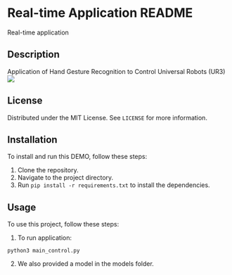 # Real-time Application README

Real-time application

## Description

Application of Hand Gesture Recognition to Control Universal Robots (UR3)
![](https://drive.google.com/uc?export=view&id=123tEgcBX-lTC2jh5HfkZ2sWziaGvC7AN)


## License
Distributed under the MIT License. See `LICENSE` for more information.

## Installation

To install and run this DEMO, follow these steps:

1. Clone the repository.
2. Navigate to the project directory.
3. Run `pip install -r requirements.txt` to install the dependencies.

## Usage

To use this project, follow these steps:

1. To run application: 
```
python3 main_control.py
```
2. We also provided a model in the models folder.

